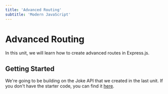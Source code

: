 ```yaml
---
title: 'Advanced Routing'
subtitle: 'Modern JavaScript'
---
```


# Advanced Routing

In this unit, we will learn how to create advanced routes in Express.js.

## Getting Started

We're going to be building on the Joke API that we created in the last unit. If you don't have the starter code, you can find it [here]().

